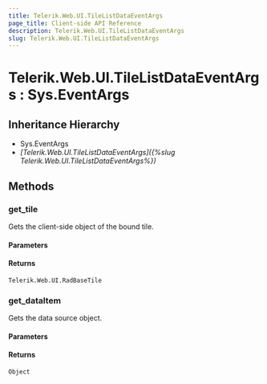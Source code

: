 ```yaml
---
title: Telerik.Web.UI.TileListDataEventArgs
page_title: Client-side API Reference
description: Telerik.Web.UI.TileListDataEventArgs
slug: Telerik.Web.UI.TileListDataEventArgs
---
```


# Telerik.Web.UI.TileListDataEventArgs : Sys.EventArgs

## Inheritance Hierarchy

* Sys.EventArgs
* *[Telerik.Web.UI.TileListDataEventArgs]({%slug Telerik.Web.UI.TileListDataEventArgs%})*


## Methods

###  get_tile

Gets the client-side object of the bound tile. 

#### Parameters

#### Returns

`Telerik.Web.UI.RadBaseTile` 

### get_dataItem

Gets the data source object.

#### Parameters

#### Returns

`Object` 

